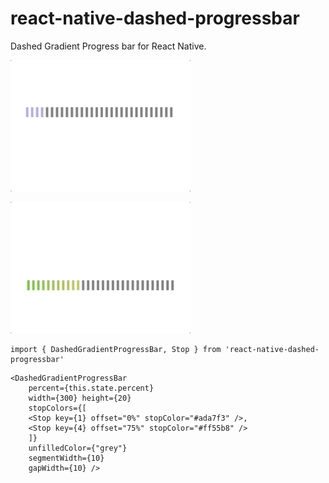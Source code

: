 # react-native-dashed-progressbar
Dashed Gradient Progress bar for React Native.

![](dashprgbr1.gif)

![](dashprgbr2.gif)

```
import { DashedGradientProgressBar, Stop } from 'react-native-dashed-progressbar'
```

```
<DashedGradientProgressBar 
    percent={this.state.percent} 
    width={300} height={20}
    stopColors={[
    <Stop key={1} offset="0%" stopColor="#ada7f3" />,
    <Stop key={4} offset="75%" stopColor="#ff55b8" />
    ]}
    unfilledColor={"grey"}
    segmentWidth={10}
    gapWidth={10} />
```
